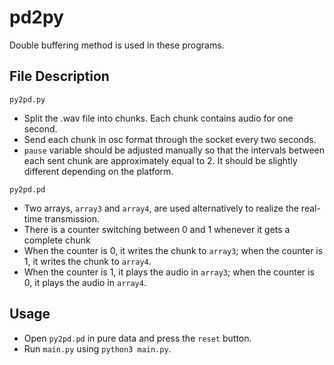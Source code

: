 # pd2py

Double buffering method is used in these programs.

## File Description

`py2pd.py`

* Split the .wav file into chunks. Each chunk contains audio for one second.
* Send each chunk in osc format through the socket every two seconds.
* `pause` variable should be adjusted manually so that the intervals between each sent chunk are approximately equal to 2. It should be slightly different depending on the platform.

`py2pd.pd`

* Two arrays, `array3` and `array4`, are used alternatively to realize the real-time transmission.
* There is a counter switching between 0 and 1 whenever it gets a complete chunk
* When the counter is 0, it writes the chunk to `array3`; when the counter is 1, it writes the chunk to `array4`.
* When the counter is 1, it plays the audio in `array3`; when the counter is 0, it plays the audio in `array4`.

## Usage

* Open `py2pd.pd` in pure data and press the `reset` button.
* Run `main.py` using `python3 main.py`.